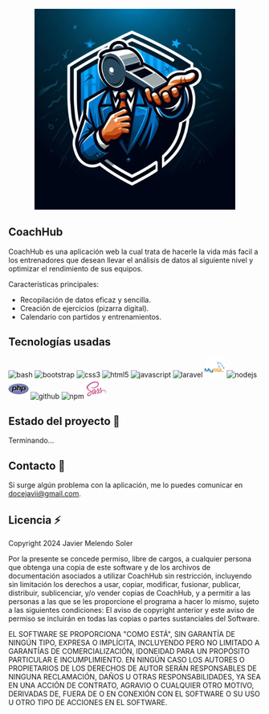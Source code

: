 <p align="center"><a href="https://github.com/javiidoce/TFGv2" target="_blank"><img src="public/img/logo.jpeg" width="400" alt="Laravel Logo"></a></p>

## CoachHub

CoachHub es una aplicación web la cual trata de hacerle la vida más facil a los entrenadores que desean llevar el análisis de datos al siguiente nivel y optimizar el rendimiento de sus equipos.

Características principales:

- Recopilación de datos eficaz y sencilla.
- Creación de ejercicios (pizarra digital).
- Calendario con partidos y entrenamientos.

## Tecnologías usadas
<p align="left"> <img src="https://cdn.worldvectorlogo.com/logos/git-bash.svg" alt="bash" width="40" height="40"/>  
<img src="https://cdn.worldvectorlogo.com/logos/bootstrap-5-1.svg" alt="bootstrap" width="40" height="40"/> 
<img src="https://cdn.worldvectorlogo.com/logos/css-3.svg" alt="css3" width="40" height="40"/> 
<img src="https://cdn.worldvectorlogo.com/logos/html-1.svg" alt="html5" width="40" height="40"/> 
<img src="https://cdn.worldvectorlogo.com/logos/logo-javascript.svg" alt="javascript" width="40" height="40"/> 
<img src="https://cdn.worldvectorlogo.com/logos/laravel-2.svg" alt="laravel" width="40" height="40"/> 
<img src="https://raw.githubusercontent.com/devicons/devicon/master/icons/mysql/mysql-original-wordmark.svg" alt="mysql" width="40" height="40"/> 
<img src="https://cdn.worldvectorlogo.com/logos/nodejs-2.svg" alt="nodejs" width="40" height="40"/> 
<img src="https://raw.githubusercontent.com/devicons/devicon/master/icons/php/php-original.svg" alt="php" width="40" height="40"/>
<img src="https://cdn.worldvectorlogo.com/logos/github-icon-2.svg" alt="github" width="40" height="40"/>
<img src="https://cdn.worldvectorlogo.com/logos/npm-2.svg" alt="npm" width="40" height="40"/>
<img src="https://raw.githubusercontent.com/devicons/devicon/master/icons/sass/sass-original.svg" alt="sass" width="40" height="40"/></p>

## Estado del proyecto 📝

Terminando...

## Contacto 💬 

Si surge algún problema con la aplicación, me lo puedes comunicar en docejavii@gmail.com.

## Licencia ⚡

Copyright 2024 Javier Melendo Soler 

Por la presente se concede permiso, libre de cargos, a cualquier persona que obtenga una copia de este software y de los archivos de documentación asociados a utilizar CoachHub sin restricción, incluyendo sin limitación los derechos a usar, copiar, modificar, fusionar, publicar, distribuir, sublicenciar, y/o vender copias de CoachHub, y a permitir a las personas a las que se les proporcione el programa a hacer lo mismo, sujeto a las siguientes condiciones:  El aviso de copyright anterior y este aviso de permiso se incluirán en todas las copias o partes sustanciales del Software.  

EL SOFTWARE SE PROPORCIONA "COMO ESTÁ", SIN GARANTÍA DE NINGÚN TIPO, EXPRESA O IMPLÍCITA, INCLUYENDO PERO NO LIMITADO A GARANTÍAS DE COMERCIALIZACIÓN, IDONEIDAD PARA UN PROPÓSITO PARTICULAR E INCUMPLIMIENTO. EN NINGÚN CASO LOS AUTORES O PROPIETARIOS DE LOS DERECHOS DE AUTOR SERÁN RESPONSABLES DE NINGUNA RECLAMACIÓN, DAÑOS U OTRAS RESPONSABILIDADES, YA SEA EN UNA ACCIÓN DE CONTRATO, AGRAVIO O CUALQUIER OTRO MOTIVO, DERIVADAS DE, FUERA DE O EN CONEXIÓN CON EL SOFTWARE O SU USO U OTRO TIPO DE ACCIONES EN EL SOFTWARE.

